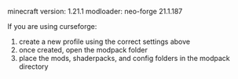 minecraft version: 1.21.1
modloader: neo-forge 21.1.187

If you are using curseforge:
1. create a new profile using the correct settings above
2. once created, open the modpack folder
3. place the mods, shaderpacks, and config folders in the modpack directory
